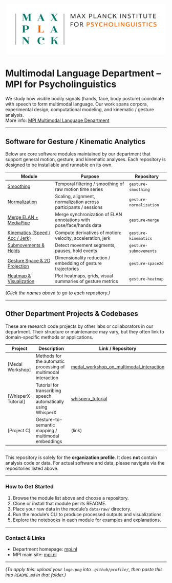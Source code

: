 <p align="center">
  <img src="assets/logo_long.png" alt="Multimodal Language Department Logo" width="500"/>
</p>

# Multimodal Language Department – MPI for Psycholinguistics

We study how visible bodily signals (hands, face, body posture) coordinate with speech to form multimodal language. Our work spans corpora, experimental design, computational modeling, and kinematic / gesture analysis.  
More info: [MPI Multimodal Language Department](https://www.mpi.nl/department/multimodal-language-department/23)

---

## Software for Gesture / Kinematic Analytics

Below are core software modules maintained by our department that support general motion, gesture, and kinematic analyses. Each repository is designed to be installable and runnable on its own.

| Module | Purpose | Repository |
|---|---|---|
| [Smoothing](https://github.com/Multimodal-Language-Department-MPI-NL/Smoothing) | Temporal filtering / smoothing of raw motion time series | `gesture-smoothing` |
| [Normalization](https://github.com/Multimodal-Language-Department-MPI-NL/Normalization) | Scaling, alignment, normalization across participants / sessions | `gesture-normalization` |
| [Merge ELAN + MediaPipe](https://github.com/Multimodal-Language-Department-MPI-NL/Merging_Motion_ELAN) | Merge synchronization of ELAN annotations with pose/face/hands data | `gesture-merge` |
| [Kinematics (Speed / Acc / Jerk)](https://github.com/Multimodal-Language-Department-MPI-NL/Speed_Acceleration_Jerk) | Compute derivatives of motion: velocity, acceleration, jerk | `gesture-kinematics` |
| [Submovements & Holds](https://github.com/Multimodal-Language-Department-MPI-NL/Submovements_Holds) | Detect movement segments, pauses, hold events | `gesture-submovements` |
| [Gesture Space & 2D Projection](https://github.com/Multimodal-Language-Department-MPI-NL/Macneillian_Space_and_2D_Size) | Dimensionality reduction / embedding of gesture trajectories | `gesture-space2d` |
| [Heatmap & Visualization](https://github.com/Multimodal-Language-Department-MPI-NL/Heatmap) | Plot heatmaps, grids, visual summaries of gesture metrics | `gesture-heatmap` |

*(Click the names above to go to each repository.)*

---

## Other Department Projects & Codebases

These are research code projects by other labs or collaborators in our department. Their structure or maintenance may vary, but they often link to domain-specific methods or applications.

| Project | Description | Link / Repository |
|---|---|---|
| [Medal Workshop] | Methods for the automatic processing of multimodal interaction | [medal_workshop_on_multimodal_interaction](https://github.com/Multimodal-Language-Department-MPI-NL/medal_workshop_on_multimodal_interaction) |
| [WhisperX Tutorial] | Tutorial for transcribing speech automatically using WhisperX | [whisperx_tutorial](https://github.com/Multimodal-Language-Department-MPI-NL/whisperx_tutorial) |
| [Project C] | Gesture-to-semantic mapping / multimodal embeddings | (link) |

---

This repository is solely for the **organization profile**. It does **not** contain analysis code or data. For actual software and data, please navigate via the repositories listed above.

---

### How to Get Started

1. Browse the module list above and choose a repository.  
2. Clone or install that module per its README.  
3. Place your raw data in the module’s `data/raw/` directory.  
4. Run the module’s CLI to produce processed outputs and visualizations.  
5. Explore the notebooks in each module for examples and explanations.

---

### Contact & Links

- Department homepage: [mpi.nl](https://www.mpi.nl/department/multimodal-language-department/23)  
- MPI main site: [mpi.nl](https://www.mpi.nl)  

---

*(To apply this: upload your `logo.png` into `.github/profile/`, then paste this into `README.md` in that folder.)*
